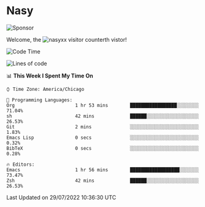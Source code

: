 # Nasy

<!--
<p align="center">
<img height="200" src="https://github-readme-stats.vercel.app/api?username=nasyxx&count_private=true&show_icons=true&theme=dracula&include_all_commits=true"/>
<img height="200" src="https://github-readme-stats.vercel.app/api/top-langs/?username=nasyxx&theme=dracula&hide=html,jupyter+notebook&count_private=true&show_icons=true"/>
</p>

  
----------------
-->

![Sponsor](https://img.shields.io/static/v1.svg?label=Sponsor&message=%E2%9D%A4&logo=GitHub&style=flat&color=pink)
 
Welcome, the ![nasyxx visitor counter](https://count.getloli.com/get/@nasyxx?theme=rule34)th vistor!
 
<!--START_SECTION:waka-->
![Code Time](http://img.shields.io/badge/Code%20Time-2%2C524%20hrs%2026%20mins-blue)

![Lines of code](https://img.shields.io/badge/From%20Hello%20World%20I%27ve%20Written-5%20Million%20lines%20of%20code-blue)

📊 **This Week I Spent My Time On** 

```text
⌚︎ Time Zone: America/Chicago

💬 Programming Languages: 
Org                      1 hr 53 mins        █████████████████░░░░░░░░   71.04% 
sh                       42 mins             ██████░░░░░░░░░░░░░░░░░░░   26.53% 
Git                      2 mins              ░░░░░░░░░░░░░░░░░░░░░░░░░   1.83% 
Emacs Lisp               0 secs              ░░░░░░░░░░░░░░░░░░░░░░░░░   0.32% 
BibTeX                   0 secs              ░░░░░░░░░░░░░░░░░░░░░░░░░   0.28%

🔥 Editors: 
Emacs                    1 hr 56 mins        ██████████████████░░░░░░░   73.47% 
Zsh                      42 mins             ██████░░░░░░░░░░░░░░░░░░░   26.53%

```


 Last Updated on 29/07/2022 10:36:30 UTC
<!--END_SECTION:waka-->

<!-- ![visitors](https://visitor-badge.laobi.icu/badge?page_id=nasyxx.nasyxx) -->
